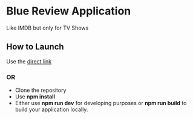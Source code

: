 # Blue Review Application

Like IMDB but only for TV Shows

## How to Launch

Use the [direct link](https://blue-review.firebaseapp.com/)

### OR

- Clone the repository
- Use  **npm install**
- Either use **npm run dev** for developing purposes or **npm run build** to build your application locally.

